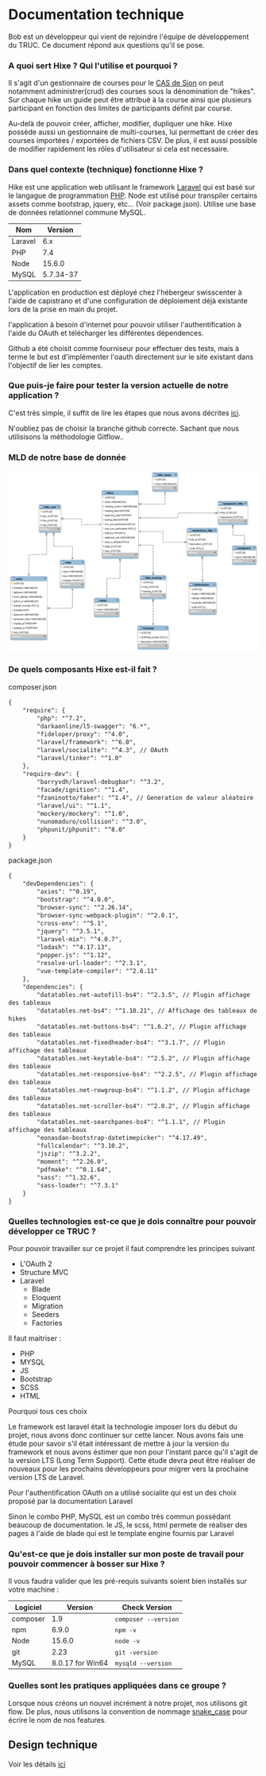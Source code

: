 # Documentation technique

Bob est un développeur qui vient de rejoindre l'équipe de développement du TRUC. Ce document répond aux questions qu'il se pose.

### A quoi sert Hixe ? Qui l'utilise et pourquoi ?

Il s'agit d'un gestionnaire de courses pour le [CAS de Sion](https://www.clubalpinsion.ch/) on peut notamment administrer(crud) des courses sous la dénomination de "hikes". Sur chaque hike un guide peut être attribué à la course ainsi que plusieurs participant en fonction des limites de participants définit par course.

Au-delà de pouvoir créer, afficher, modifier, dupliquer une hike. Hixe possède aussi un gestionnaire de multi-courses, lui permettant de créer des courses importées / exportées de fichiers CSV. De plus, il est aussi possible de modifier rapidement les rôles d'utilisateur si cela est necessaire.

### Dans quel contexte (technique) fonctionne Hixe ?

Hike est une application web utilisant le framework [Laravel](https://laravel.com/docs/6.x) qui est basé sur le langague de programmation [PHP](https://www.php.net/). Node est utilisé pour transpiler certains assets comme bootstrap, jquery, etc... (Voir package.json). Utilise une base de données relationnel commune MySQL.

| Nom     | Version   |
| ------- | --------- |
| Laravel | 6.x       |
| PHP     | 7.4       |
| Node    | 15.6.0    |
| MySQL   | 5.7.34-37 |

L'application en production est déployé chez l'hébergeur swisscenter à l'aide de capistrano et d'une configuration de déploiement déjà existante lors de la prise en main du projet.

l'application à besoin d'internet pour pouvoir utiliser l'authentification à l'aide du OAuth et télécharger les différentes dépendences.

Github a été choisit comme fourniseur pour effectuer des tests, mais à terme le but est d'implémenter l'oauth directement sur le site existant dans l'objectif de lier les comptes.

### Que puis-je faire pour tester la version actuelle de notre application ?

C'est très simple, il suffit de lire les étapes que nous avons décrites [ici](https://github.com/CPNV-ES/hixe#installation).

N'oubliez pas de choisir la branche github correcte. Sachant que nous utilisisons la méthodologie Gitflow..

### MLD de notre base de donnée

![MLD](https://github.com/CPNV-ES/hixe/blob/develop/docs/database/schema_2021_06_10.png?raw=true)

### De quels composants Hixe est-il fait ?

composer.json

```json=
{
    "require": {
        "php": "^7.2",
        "darkaonline/l5-swagger": "6.*",
        "fideloper/proxy": "^4.0",
        "laravel/framework": "^6.0",
        "laravel/socialite": "^4.3", // OAuth
        "laravel/tinker": "^1.0"
    },
    "require-dev": {
        "barryvdh/laravel-debugbar": "^3.2",
        "facade/ignition": "^1.4",
        "fzaninotto/faker": "^1.4", // Generation de valeur aléatoire
        "laravel/ui": "^1.1",
        "mockery/mockery": "^1.0",
        "nunomaduro/collision": "^3.0",
        "phpunit/phpunit": "^8.0"
    }
}
```

package.json

```json=
{
    "devDependencies": {
        "axios": "^0.19",
        "bootstrap": "^4.0.0",
        "browser-sync": "^2.26.14",
        "browser-sync-webpack-plugin": "^2.0.1",
        "cross-env": "^5.1",
        "jquery": "^3.5.1",
        "laravel-mix": "^4.0.7",
        "lodash": "^4.17.13",
        "popper.js": "^1.12",
        "resolve-url-loader": "^2.3.1",
        "vue-template-compiler": "^2.6.11"
    },
    "dependencies": {
        "datatables.net-autofill-bs4": "^2.3.5", // Plugin affichage des tableaux
        "datatables.net-bs4": "^1.10.21", // Affichage des tableaux de hikes
        "datatables.net-buttons-bs4": "^1.6.2", // Plugin affichage des tableaux
        "datatables.net-fixedheader-bs4": "^3.1.7", // Plugin affichage des tableaux
        "datatables.net-keytable-bs4": "^2.5.2", // Plugin affichage des tableaux
        "datatables.net-responsive-bs4": "^2.2.5", // Plugin affichage des tableaux
        "datatables.net-rowgroup-bs4": "^1.1.2", // Plugin affichage des tableaux
        "datatables.net-scroller-bs4": "^2.0.2", // Plugin affichage des tableaux
        "datatables.net-searchpanes-bs4": "^1.1.1", // Plugin affichage des tableaux
        "eonasdan-bootstrap-datetimepicker": "^4.17.49",
        "fullcalendar": "^3.10.2",
        "jszip": "^3.2.2",
        "moment": "^2.26.0",
        "pdfmake": "^0.1.64",
        "sass": "^1.32.6",
        "sass-loader": "^7.3.1"
    }
}
```

### Quelles technologies est-ce que je dois connaître pour pouvoir développer ce TRUC ?

Pour pouvoir travailler sur ce projet il faut comprendre les principes suivant

-   L'OAuth 2
-   Structure MVC
-   Laravel
    -   Blade
    -   Eloquent
    -   Migration
    -   Seeders
    -   Factories

Il faut maitriser :

-   PHP
-   MYSQL
-   JS
-   Bootstrap
-   SCSS
-   HTML

Pourquoi tous ces choix

Le framework est laravel était la technologie imposer lors du début du projet, nous avons donc continuer sur cette lancer. Nous avons fais une étude pour savoir s'il était intéressant de mettre à jour la version du framework et nous avons éstimer que non pour l'instant parce qu'il s'agit de la version LTS (Long Term Support). Cette étude devra peut être réaliser de nouveaux pour les prochains développeurs pour migrer vers la prochaine version LTS de Laravel.

Pour l'authentification OAuth on a utilisé socialite qui est un des choix proposé par la documentation Laravel

Sinon le combo PHP, MySQL est un combo très commun possédant beaucoup de documentation. le JS, le scss, html permete de réaliser des pages à l'aide de blade qui est le template engine fournis par Laravel

### Qu'est-ce que je dois installer sur mon poste de travail pour pouvoir commencer à bosser sur Hixe ?

Il vous faudra valider que les pré-requis suivants soient bien installés sur votre machine :

| Logiciel | Version          | Check Version        |
| -------- | ---------------- | -------------------- |
| composer | 1.9              | `composer --version` |
| npm      | 6.9.0            | `npm -v`             |
| Node     | 15.6.0           | `node -v`            |
| git      | 2.23             | `git -version`       |
| MySQL    | 8.0.17 for Win64 | `mysqld --version`   |

### Quelles sont les pratiques appliquées dans ce groupe ?

Lorsque nous créons un nouvel incrément à notre projet, nos utilisons git flow. De plus, nous utilisons la convention de nommage [snake_case](https://en.wikipedia.org/wiki/Snake_case) pour écrire le nom de nos features.

## Design technique

Voir les détails [ici](./technical_details.md)
